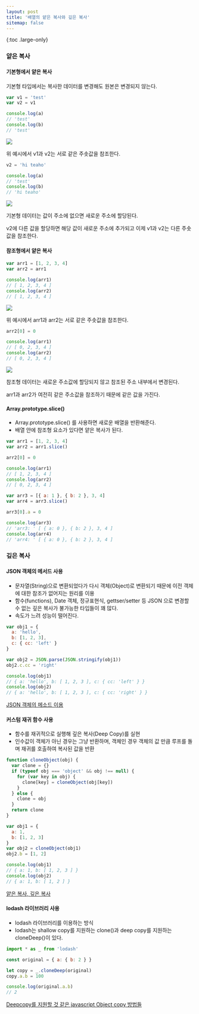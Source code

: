 ```yaml
---
layout: post
title: '배열의 얕은 복사와 깊은 복사'
sitemap: false
---
```


{:toc .large-only}

### 얕은 복사

#### 기본형에서 얕은 복사

기본형 타입에서는 복사한 데이터를 변경해도 원본은 변경되지 않는다.

```js
var v1 = 'test'
var v2 = v1

console.log(a)
// 'test'
console.log(b)
// 'test'
```

<img src="https://img1.daumcdn.net/thumb/R1280x0/?scode=mtistory2&fname=https%3A%2F%2Fblog.kakaocdn.net%2Fdn%2Fc2CREj%2FbtqC3OPKKGv%2FQ9nTUlt1DuvpGPzv5c7fY1%2Fimg.jpg" />

위 예시에서 v1과 v2는 서로 같은 주솟값을 참조한다.<br/>

```js
v2 = 'hi teaho'

console.log(a)
// 'test'
console.log(b)
// 'hi teaho'
```

<img src="https://img1.daumcdn.net/thumb/R1280x0/?scode=mtistory2&fname=https%3A%2F%2Fblog.kakaocdn.net%2Fdn%2FrU6OR%2FbtqC5nRubs5%2FXxwA8hMPM1pLTA5x5nqX1k%2Fimg.jpg" />

기본형 데이터는 값이 주소에 없으면 새로운 주소에 할당된다.

v2에 다른 값을 할당하면 해당 값이 새로운 주소에 추가되고 이제 v1과 v2는 다른 주솟값을 참조한다.

#### 참조형에서 얕은 복사

```js
var arr1 = [1, 2, 3, 4]
var arr2 = arr1

console.log(arr1)
// [ 1, 2, 3, 4 ]
console.log(arr2)
// [ 1, 2, 3, 4 ]
```

<img src="https://img1.daumcdn.net/thumb/R1280x0/?scode=mtistory2&fname=https%3A%2F%2Fblog.kakaocdn.net%2Fdn%2F7mSsi%2FbtqC22HGwPM%2Fk1jdxqC7ypkp27kG4jMTLK%2Fimg.jpg" />

위 예시에서 arr1과 arr2는 서로 같은 주솟값을 참조한다.<br/>

```js
arr2[0] = 0

console.log(arr1)
// [ 0, 2, 3, 4 ]
console.log(arr2)
// [ 0, 2, 3, 4 ]
```

<img src="https://img1.daumcdn.net/thumb/R1280x0/?scode=mtistory2&fname=https%3A%2F%2Fblog.kakaocdn.net%2Fdn%2FbfvTet%2FbtqC21opzVf%2Fw4KQ1szIw6WYZrN0d3JpVK%2Fimg.jpg" />

참조형 데이터는 새로운 주소값에 할당되지 않고 참조된 주소 내부에서 변경된다.

arr1과 arr2가 여전히 같은 주소값을 참조하기 때문에 같은 값을 가진다.

#### Array.prototype.slice()

- Array.prototype.slice() 를 사용하면 새로운 배열을 반환해준다.
- 배열 안에 참조형 요소가 있다면 얕은 복사가 된다.

```js
var arr1 = [1, 2, 3, 4]
var arr2 = arr1.slice()

arr2[0] = 0

console.log(arr1)
// [ 1, 2, 3, 4 ]
console.log(arr2)
// [ 0, 2, 3, 4 ]
```

```js
var arr3 = [{ a: 1 }, { b: 2 }, 3, 4]
var arr4 = arr3.slice()

arr3[0].a = 0

console.log(arr3)
// 'arr3: ' [ { a: 0 }, { b: 2 }, 3, 4 ]
console.log(arr4)
// 'arr4: ' [ { a: 0 }, { b: 2 }, 3, 4 ]
```

### 깊은 복사

#### JSON 객체의 메서드 사용

- 문자열(String)으로 변환되었다가 다시 객체(Object)로 변환되기 때문에 이전 객체에 대한 참조가 없어지는 원리를 이용
- 함수(functions), Date 객체, 정규표현식, gettser/setter 등 JSON 으로 변경할 수 없는 깊은 복사가 불가능한 타입들이 꽤 많다.
- 속도가 느려 성능이 떨어진다.

```js
var obj1 = {
  a: 'hello',
  b: [1, 2, 3],
  c: { cc: 'left' }
}

var obj2 = JSON.parse(JSON.stringify(obj1))
obj2.c.cc = 'right'

console.log(obj1)
// { a: 'hello', b: [ 1, 2, 3 ], c: { cc: 'left' } }
console.log(obj2)
// { a: 'hello', b: [ 1, 2, 3 ], c: { cc: 'right' } }
```

[JSON 객체의 메소드 이용](https://chaewonkong.github.io/posts/js-deep-copy.html#1-json-%EA%B0%9D%EC%B2%B4%EC%9D%98-%EB%A9%94%EC%86%8C%EB%93%9C-%EC%9D%B4%EC%9A%A9)

#### 커스텀 재귀 함수 사용

- 함수를 재귀적으로 실행해 깊은 복사(Deep Copy)를 실현
- 인수값이 객체가 아닌 경우는 그냥 반환하며, 객체인 경우 객체의 값 만큼 루프를 돌며 재귀를 호출하여 복사된 값을 반환

```js
function cloneObject(obj) {
  var clone = {}
  if (typeof obj === 'object' && obj !== null) {
    for (var key in obj) {
      clone[key] = cloneObject(obj[key])
    }
  } else {
    clone = obj
  }
  return clone
}

var obj1 = {
  a: 1,
  b: [1, 2, 3]
}
var obj2 = cloneObject(obj1)
obj2.b = [1, 2]

console.log(obj1)
// { a: 1, b: [ 1, 2, 3 ] }
console.log(obj2)
// { a: 1, b: [ 1, 2 ] }
```

[얕은 복사, 깊은 복사](https://bbaktaeho-95.tistory.com/37)

#### lodash 라이브러리 사용

- lodash 라이브러리를 이용하는 방식
- lodash는 shallow copy를 지원하는 clone()과 deep copy를 지원하는 cloneDeep()이 있다.

```js
import * as _ from 'lodash'

const original = { a: { b: 2 } }

let copy = _.cloneDeep(original)
copy.a.b = 100

console.log(original.a.b)
// 2
```

[Deepcopy를 지원할 것 같은 javascript Object copy 방법들](http://hochulshin.com/javascript-best-deepcopy/)

